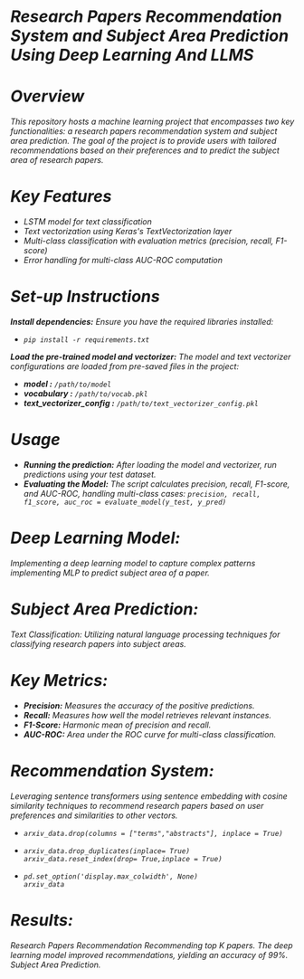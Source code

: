 # _Research Papers Recommendation System and Subject Area Prediction Using Deep Learning And LLMS_

# _Overview_
_This repository hosts a machine learning project that encompasses two key functionalities: a research papers recommendation system and subject area prediction. The goal of the project is to provide users with tailored recommendations based on their preferences and to predict the subject area of research papers._

# _Key Features_

- _LSTM model for text classification_
- _Text vectorization using Keras's TextVectorization layer_
- _Multi-class classification with evaluation metrics (precision, recall, F1-score)_
- _Error handling for multi-class AUC-ROC computation_

# _Set-up Instructions_
_**Install dependencies:**_ _Ensure you have the required libraries installed:_

- _`pip install -r requirements.txt`_

_**Load the pre-trained model and vectorizer:**_ _The model and text vectorizer configurations are loaded from pre-saved files in the project:_

- _**model :**_ _`/path/to/model`_
- **_vocabulary :_** _`/path/to/vocab.pkl`_
- _**text_vectorizer_config :**_ _`/path/to/text_vectorizer_config.pkl`_

# _Usage_

- _**Running the prediction:** After loading the model and vectorizer, run predictions using your test dataset._
- _**Evaluating the Model:** The script calculates precision, recall, F1-score, and AUC-ROC, handling multi-class cases:_
_`precision, recall, f1_score, auc_roc = evaluate_model(y_test, y_pred)`_

# _Deep Learning Model:_
_Implementing a deep learning model to capture complex patterns implementing MLP to predict subject area of a paper._

# _Subject Area Prediction:_
_Text Classification: Utilizing natural language processing techniques for classifying research papers into subject areas._

# _Key Metrics:_

- _**Precision:** Measures the accuracy of the positive predictions._
- _**Recall:** Measures how well the model retrieves relevant instances._
- _**F1-Score:** Harmonic mean of precision and recall._
- _**AUC-ROC:** Area under the ROC curve for multi-class classification._

# _Recommendation System:_
_Leveraging sentence transformers using sentence embedding with cosine similarity techniques to recommend research papers based on user preferences and similarities to other vectors._

- _`arxiv_data.drop(columns = ["terms","abstracts"], inplace = True)`_

- _`arxiv_data.drop_duplicates(inplace= True)                                          
   arxiv_data.reset_index(drop= True,inplace = True)`_

- _`pd.set_option('display.max_colwidth', None)                                                                                                                         
 arxiv_data`_

# _Results:_
_Research Papers Recommendation Recommending top K papers. The deep learning model improved recommendations, yielding an accuracy of 99%. Subject Area Prediction._
